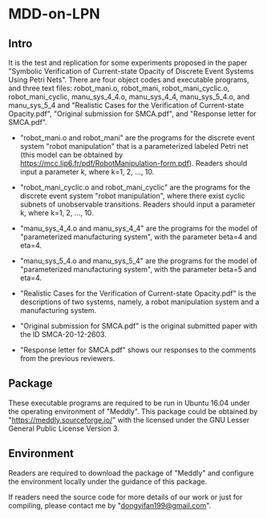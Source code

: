 MDD-on-LPN
====
Intro
----
It is the test and replication for some experiments proposed in the paper "Symbolic Verification of Current-state Opacity of Discrete Event Systems Using Petri Nets".
There are four object codes and executable programs, and three text files: robot_mani.o, robot_mani, robot_mani_cyclic.o, robot_mani_cyclic, manu_sys_4_4.o, manu_sys_4_4, manu_sys_5_4.o, and manu_sys_5_4 and "Realistic Cases for the Verification of Current-state Opacity.pdf", "Original submission for SMCA.pdf", and "Response letter for SMCA.pdf". 

* "robot_mani.o and robot_mani" are the programs for the discrete event system "robot manipulation" that is a parameterized labeled Petri net (this model can be obtained by https://mcc.lip6.fr/pdf/RobotManipulation-form.pdf). Readers should input a parameter k, where k=1, 2, ..., 10.

* "robot_mani_cyclic.o and robot_mani_cyclic" are the programs for the discrete event system "robot manipulation", where there exist cyclic subnets of unobservable transitions. Readers should input a parameter k, where k=1, 2, ..., 10.

* "manu_sys_4_4.o and manu_sys_4_4" are the programs for the model of "parameterized manufacturing system", with the parameter beta=4 and eta=4.

* "manu_sys_5_4.o and manu_sys_5_4" are the programs for the model of "parameterized manufacturing system", with the parameter beta=5 and eta=4.

* "Realistic Cases for the Verification of Current-state Opacity.pdf" is the descriptions of two systems, namely, a robot manipulation system and a  manufacturing system.

* "Original submission for SMCA.pdf" is the original submitted paper with the ID SMCA-20-12-2603.

* "Response letter for SMCA.pdf" shows our responses to the comments from the previous reviewers.

Package
-----
These executable programs are required to be run in Ubuntu 16.04 under the operating environment of "Meddly". 
This package could be obtained by "https://meddly.sourceforge.io/" with the licensed under the GNU Lesser General Public License Version 3.

Environment
-----
Readers are required to download the package of "Meddly" and configure the environment locally under the guidance of this package.

If readers need the source code for more details of our work or just for compiling, please contact me by "dongyifan199@gmail.com".
